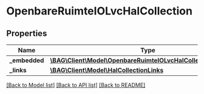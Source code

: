 # OpenbareRuimteIOLvcHalCollection

## Properties
Name | Type | Description | Notes
------------ | ------------- | ------------- | -------------
**_embedded** | [**\BAG\Client\Model\OpenbareRuimteIOLvcHalCollectionEmbedded**](OpenbareRuimteIOLvcHalCollectionEmbedded.md) |  | [optional] 
**_links** | [**\BAG\Client\Model\HalCollectionLinks**](HalCollectionLinks.md) |  | [optional] 

[[Back to Model list]](../../README.md#documentation-for-models) [[Back to API list]](../../README.md#documentation-for-api-endpoints) [[Back to README]](../../README.md)

